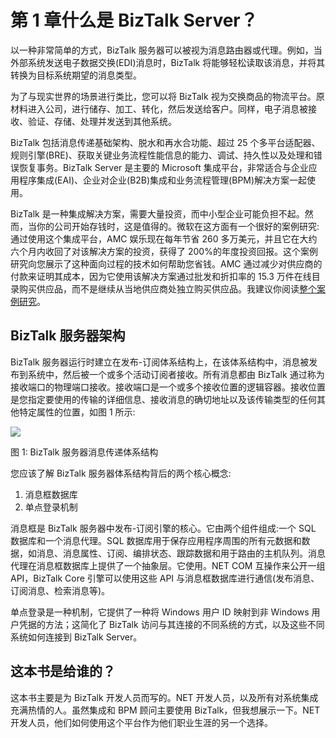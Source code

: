 # 第 1 章什么是 BizTalk Server？

以一种非常简单的方式，BizTalk 服务器可以被视为消息路由器或代理。例如，当外部系统发送电子数据交换(EDI)消息时，BizTalk 将能够轻松读取该消息，并将其转换为目标系统期望的消息类型。

为了与现实世界的场景进行类比，您可以将 BizTalk 视为交换商品的物流平台。原材料进入公司，进行储存、加工、转化，然后发送给客户。同样，电子消息被接收、验证、存储、处理并发送到其他系统。

BizTalk 包括消息传递基础架构、脱水和再水合功能、超过 25 个多平台适配器、规则引擎(BRE)、获取关键业务流程性能信息的能力、调试、持久性以及处理和错误恢复事务。BizTalk Server 是主要的 Microsoft 集成平台，非常适合与企业应用程序集成(EAI)、企业对企业(B2B)集成和业务流程管理(BPM)解决方案一起使用。

BizTalk 是一种集成解决方案，需要大量投资，而中小型企业可能负担不起。然而，当你的公司开始存钱时，这是值得的。微软在这方面有一个很好的案例研究:通过使用这个集成平台，AMC 娱乐现在每年节省 260 多万美元，并且它在大约六个月内收回了对该解决方案的投资，获得了 200%的年度投资回报。这个案例研究向您展示了这种面向过程的技术如何帮助您省钱。AMC 通过减少对供应商的付款来证明其成本，因为它使用该解决方案通过批发和折扣率的 15.3 万件在线目录购买供应品，而不是继续从当地供应商处独立购买供应品。我建议你阅读[整个案例研究](http://www.microsoft.com/casestudies/Microsoft-Biztalk-Server-Enterprise-2010/AMC-Entertainment/Movie-Theatre-Chain-Projects-17-Million-Revenue-Gain-from-Information-Integration/710000001643)。

## BizTalk 服务器架构

BizTalk 服务器运行时建立在发布-订阅体系结构上，在该体系结构中，消息被发布到系统中，然后被一个或多个活动订阅者接收。所有消息都由 BizTalk 通过称为接收端口的物理端口接收。接收端口是一个或多个接收位置的逻辑容器。接收位置是您指定要使用的传输的详细信息、接收消息的确切地址以及该传输类型的任何其他特定属性的位置，如图 1 所示:

![](../Images/image001.png)

图 1: BizTalk 服务器消息传递体系结构

您应该了解 BizTalk 服务器体系结构背后的两个核心概念:

1.  消息框数据库
2.  单点登录机制

消息框是 BizTalk 服务器中发布-订阅引擎的核心。它由两个组件组成:一个 SQL 数据库和一个消息代理。SQL 数据库用于保存应用程序周围的所有元数据和数据，如消息、消息属性、订阅、编排状态、跟踪数据和用于路由的主机队列。消息代理在消息框数据库上提供了一个抽象层。它使用。NET COM 互操作来公开一组 API，BizTalk Core 引擎可以使用这些 API 与消息框数据库进行通信(发布消息、订阅消息、检索消息等)。

单点登录是一种机制，它提供了一种将 Windows 用户 ID 映射到非 Windows 用户凭据的方法；这简化了 BizTalk 访问与其连接的不同系统的方式，以及这些不同系统如何连接到 BizTalk Server。

## 这本书是给谁的？

这本书主要是为 BizTalk 开发人员而写的。NET 开发人员，以及所有对系统集成充满热情的人。虽然集成和 BPM 顾问主要使用 BizTalk，但我想展示一下。NET 开发人员，他们如何使用这个平台作为他们职业生涯的另一个选择。